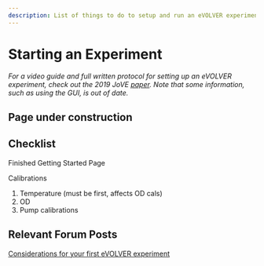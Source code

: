 ```yaml
---
description: List of things to do to setup and run an eVOLVER experiment.
---
```


# Starting an Experiment

_For a video guide and full written protocol for setting up an eVOLVER experiment, check out the 2019 JoVE_ [_paper_](https://www.jove.com/t/59652/designing-automated-high-throughput-continuous-cell-growth)_. Note that some information, such as using the GUI, is out of date._

## Page under construction

## Checklist

Finished Getting Started Page

Calibrations

1. Temperature (must be first, affects OD cals)
2. OD
3. Pump calibrations

## Relevant Forum Posts

[Considerations for your first eVOLVER experiment](https://www.evolver.bio/t/considerations-for-your-first-evolver-experiment/83)

